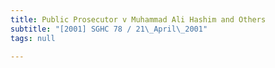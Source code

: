 ```yaml
---
title: Public Prosecutor v Muhammad Ali Hashim and Others
subtitle: "[2001] SGHC 78 / 21\_April\_2001"
tags: null

---
```


